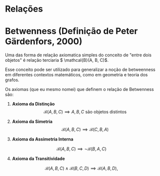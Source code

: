 # Relações

# Betwenness (Definição de Peter Gärdenfors, 2000)

Uma das forma de relação axiomatica simples do conceito de "entre dois objetos" é relação terciaria $ \mathcal{B}(A, B, C)$.

Esse conceito pode ser utilizado para generalizar a noção de betweenness em diferentes contextos matemáticos, como em geometria e teoria dos grafos.

Os axiomas (que eu mesmo nomei) que definem o relação de Betwenness são:

1. **Axioma da Distinção**
 $$\mathcal{B}(A, B, C) \implies A, B, C \text{ são objetos distintos}$$

2. **Axioma da Simetria**
$$\mathcal{B}(A, B, C) \implies \mathcal{B}(C, B, A)$$

3. **Axioma da Assimetria Interna**

$$\mathcal{B}(A, B, C) \implies \lnot \mathcal{B}(B, A, C)$$


4. **Axioma da Transitividade**

$$
\mathcal{B}(A, B, C) \land \mathcal{B}(B, C, D) \implies \mathcal{B}(A, B, D),
$$



